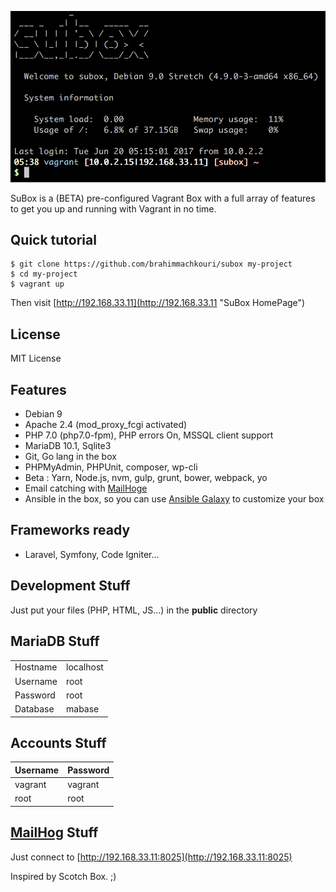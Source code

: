 
![SuBox](https://raw.githubusercontent.com/brahimmachkouri/subox-infos/master/images/subox.png)

SuBox is a (BETA) pre-configured Vagrant Box with a full array of features to get you up and running with Vagrant in no time. 

## Quick tutorial

```
$ git clone https://github.com/brahimmachkouri/subox my-project
$ cd my-project
$ vagrant up
```

Then visit [http://192.168.33.11](http://192.168.33.11 "SuBox HomePage")

## License 

MIT License

## Features

* Debian 9
* Apache 2.4 (mod_proxy_fcgi activated)
* PHP 7.0 (php7.0-fpm), PHP errors On, MSSQL client support
* MariaDB 10.1, Sqlite3
* Git, Go lang in the box
* PHPMyAdmin, PHPUnit, composer, wp-cli
* Beta : Yarn, Node.js, nvm, gulp, grunt, bower, webpack, yo 
* Email catching with [MailHoge](https://github.com/mailhog/MailHog)
* Ansible in the box, so you can use [Ansible Galaxy](https://galaxy.ansible.com/list#/roles?page=1&page_size=10&order=-download_count,name) to customize your box

## Frameworks ready

* Laravel, Symfony, Code Igniter...

## Development Stuff

Just put your files (PHP, HTML, JS...) in the **public** directory 

## MariaDB Stuff

|           |            |
|-----------|------------|
| Hostname  | localhost  |
| Username  | root       |
| Password  | root       |
| Database  | mabase     |

## Accounts Stuff

| Username  | Password   |
|-----------|------------|
| vagrant   | vagrant    |
| root      | root       |

## [MailHog](https://github.com/mailhog/MailHog) Stuff

Just connect to [http://192.168.33.11:8025](http://192.168.33.11:8025)

Inspired by Scotch Box. ;)
